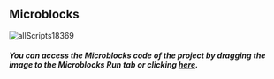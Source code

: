 ## Microblocks
![allScripts18369](https://user-images.githubusercontent.com/112697142/204213435-9b080b50-2bbf-4a84-b941-586b112e2110.png)



##### You can access the Microblocks code of the project by dragging the image to the Microblocks Run tab or clicking [here](https://microblocks.fun/run/microblocks.html#scripts=GP%20Scripts%0Adepends%20%27PicoBricks%27%0A%0Ascript%20539%2078%20%7B%0Acomment%20%27PICO%20BT%20Receiver%3A%0AReceives%20left%2C%20right%2C%20backward%2C%20forward%2C%20stop%20%0Afrom%20the%20mobile%20APP%3A%0Ahttps%3A%2F%2Fplay.google.com%2Fstore%2Fapps%2Fdetails%3Fid%3Dappinventor.ai_cempehlivan92.Arduino_Sesli_Kontrol%26hl%3Dtr%0A%0ATo%20configure%20BT%20module%2C%20use%20the%20two%20block%20sets%20at%20the%20very%20bottom%20of%20the%20program.%27%0A%7D%0A%0Ascript%201132%2078%20%7B%0AwhenCondition%20%28cmd%20%3D%3D%20%27stop%27%29%0AsayIt%20cmd%0Apb_set_motor_speed%201%200%0Apb_set_motor_speed%202%200%0AwaitMillis%201000%0Acmd%20%3D%20%27%27%0A%7D%0A%0Ascript%20538%20201%20%7B%0AwhenStarted%0A%27%5Bserial%3Aopen%5D%27%209600%0Aforever%20%7B%0A%20%20buffer%20%3D%20%28%27%5Bserial%3Aread%5D%27%29%0A%20%20if%20%28%28size%20buffer%29%20%3E%200%29%20%7B%0A%20%20%20%20cmd%20%3D%20%28%27%5Bdata%3Ajoin%5D%27%20%27%27%20%28%27%5Bdata%3AasByteArray%5D%27%20buffer%29%29%0A%20%20%20%20sayIt%20cmd%0A%20%20%7D%0A%20%20waitMillis%20200%0A%7D%0A%7D%0A%0Ascript%20876%20211%20%7B%0AwhenCondition%20%28cmd%20%3D%3D%20%27forward%27%29%0AsayIt%20cmd%0Apb_set_motor_speed%201%20100%0Apb_set_motor_speed%202%20100%0AwaitMillis%201000%0Acmd%20%3D%20%27%27%0Apb_set_motor_speed%201%200%0Apb_set_motor_speed%202%200%0A%7D%0A%0Ascript%201172%20274%20%7B%0AwhenCondition%20%28cmd%20%3D%3D%20%27backward%27%29%0AsayIt%20cmd%0Apb_set_motor_speed%201%20100%0Apb_set_motor_speed%202%200%0AwaitMillis%201000%0Acmd%20%3D%20%27%27%0Apb_set_motor_speed%201%200%0Apb_set_motor_speed%202%200%0A%7D%0A%0Ascript%20874%20493%20%7B%0AwhenCondition%20%28cmd%20%3D%3D%20%27right%27%29%0AsayIt%20cmd%0Apb_set_motor_speed%201%200%0Apb_set_motor_speed%202%20100%0AwaitMillis%20500%0Acmd%20%3D%20%27%27%0Apb_set_motor_speed%201%200%0Apb_set_motor_speed%202%200%0A%7D%0A%0Ascript%20535%20501%20%7B%0AwhenCondition%20%28cmd%20%3D%3D%20%27left%27%29%0AsayIt%20cmd%0Apb_set_motor_speed%201%20100%0Apb_set_motor_speed%202%200%0AwaitMillis%20500%0Acmd%20%3D%20%27%27%0Apb_set_motor_speed%201%200%0Apb_set_motor_speed%202%200%0A%7D%0A%0Ascript%20974%20788%20%7B%0Acomment%20%27Use%20for%20BT%20Configuration%3A%0Apress%20and%20hold%20the%20RESET%20button%0Aand%20then%20insert%20the%20BT%20module%20into%0Aits%20slot.%20RED%20LED%20should%20be%20flashing%20%0Ain%202sec%20intervals.%0ARun%20this%20script%20first.%20Then%20use%20the%20other%0Ato%20send%20commands.%27%0A%27%5Bserial%3Aopen%5D%27%2038400%0Aforever%20%7B%0A%20%20buffer%20%3D%20%28%27%5Bserial%3Aread%5D%27%29%0A%20%20if%20%28%28size%20buffer%29%20%3E%200%29%20%7B%0A%20%20%20%20cmd%20%3D%20%28%27%5Bdata%3Ajoin%5D%27%20%27%27%20%28%27%5Bdata%3AasByteArray%5D%27%20buffer%29%29%0A%20%20%7D%0A%20%20sayIt%20cmd%0A%20%20waitMillis%201000%0A%7D%0A%7D%0A%0Ascript%20531%20791%20%7B%0Acomment%20%27Use%20for%20BT%20Configuration%3A%0AType%20in%20AT%20commands%20for%20BT%20into%20the%0Afirst%20text%20area%20below%20and%20then%20click%20on%20the%20%0Aserial%20write%20block%20to%20transmit.%0AResponses%20will%20be%20displayed%20in%20the%20LOOP%20script.%27%0A%27%5Bserial%3Awrite%5D%27%20%28%27%5Bdata%3Ajoin%5D%27%20%27AT%27%20%28%27%5Bdata%3AunicodeString%5D%27%2013%29%20%28%27%5Bdata%3AunicodeString%5D%27%2010%29%29%0A%7D%0A%0A "here").

